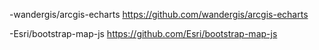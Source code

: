 -wandergis/arcgis-echarts
https://github.com/wandergis/arcgis-echarts

-Esri/bootstrap-map-js
https://github.com/Esri/bootstrap-map-js
